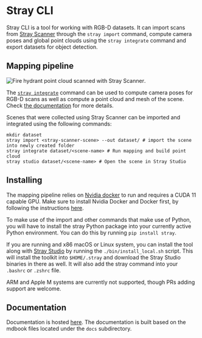 # Stray CLI

Stray CLI is a tool for working with RGB-D datasets. It can import scans from [Stray Scanner](https://apps.apple.com/us/app/stray-scanner/id1557051662) through the `stray import` command, compute camera poses and global point clouds using the `stray integrate` command and export datasets for object detection.

## Mapping pipeline

![Fire hydrant point cloud scanned with Stray Scanner](assets/images/fire_hydrant.jpg).

The [`stray integrate`](https://docs.strayrobots.io/commands/integrate.html) command can be used to compute camera poses for RGB-D scans as well as compute a point cloud and mesh of the scene. Check [the documentation](https://docs.strayrobots.io) for more details.

Scenes that were collected using Stray Scanner can be imported and integrated using the following commands:
```
mkdir dataset
stray import <stray-scanner-scene> --out dataset/ # import the scene into newly created folder
stray integrate dataset/<scene-name> # Run mapping and build point cloud
stray studio dataset/<scene-name> # Open the scene in Stray Studio
```

## Installing

The mapping pipeline relies on [Nvidia docker](https://github.com/NVIDIA/nvidia-docker) to run and requires a CUDA 11 capable GPU. Make sure to install Nvidia Docker and Docker first, by following the instructions [here](https://docs.nvidia.com/datacenter/cloud-native/container-toolkit/install-guide.html#docker).

To make use of the import and other commands that make use of Python, you will have to install the stray Python package into your currently active Python environment. You can do this by running `pip install stray`.

If you are running and x86 macOS or Linux system, you can install the tool along with [Stray Studio](https://github.com/StrayRobots/3d-annotation-tool) by running the `./bin/install_local.sh` script. This will install the toolkit into `$HOME/.stray` and download the Stray Studio binaries in there as well. It will also add the stray command into your `.bashrc` or `.zshrc` file.

ARM and Apple M systems are currently not supported, though PRs adding support are welcome.

## Documentation

Documentation is hosted [here](https://docs.strayrobots.io). The documentation is built based on the mdbook files located under the `docs` subdirectory.

